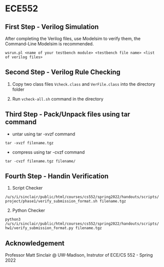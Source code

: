 # ECE552

## First Step - Verilog Simulation

After completing the Verilog files, use Modelsim to verify them, the Command-Line Modelsim is recommended.

`wsrun.pl <name of your testbench module> <testbench file name> <list of verilog files>`

## Second Step - Verilog Rule Checking

1. Copy two class files `Vcheck.class` and `VerFile.class` into the directory folder

2. Run `vcheck-all.sh` command in the directory

## Third Step - Pack/Unpack files using tar command

* untar using tar -xvzf command

`tar -xvzf filename.tgz`

* compress using tar -cvzf command

`tar -cvzf filename.tgz filename/`

## Fourth Step - Handin Verification

1. Script Checker

`/u/s/i/sinclair/public/html/courses/cs552/spring2022/handouts/scripts/project/phase1/verify_submission_format.sh filename.tgz`

2. Python Checker

`python3 /u/s/i/sinclair/public/html/courses/cs552/spring2022/handouts/scripts/hw1/verify_submission_format.py filename.tgz`


## Acknowledgement

Professor Matt Sinclair @ UW-Madison, Instrutor of ECE/CS 552 - Spring 2022
